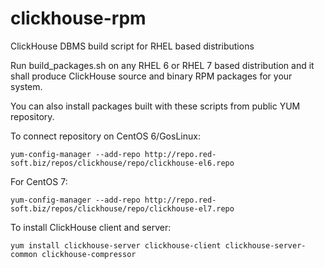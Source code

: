 # clickhouse-rpm
ClickHouse DBMS build script for RHEL based distributions

Run build_packages.sh on any RHEL 6 or RHEL 7 based distribution and it shall produce ClickHouse source and binary RPM packages for your system.

You can also install packages built with these scripts from public YUM repository.

To connect repository on CentOS 6/GosLinux:

`yum-config-manager --add-repo http://repo.red-soft.biz/repos/clickhouse/repo/clickhouse-el6.repo`

For CentOS 7:

`yum-config-manager --add-repo http://repo.red-soft.biz/repos/clickhouse/repo/clickhouse-el7.repo`

To install ClickHouse client and server:

`yum install clickhouse-server clickhouse-client clickhouse-server-common clickhouse-compressor`
